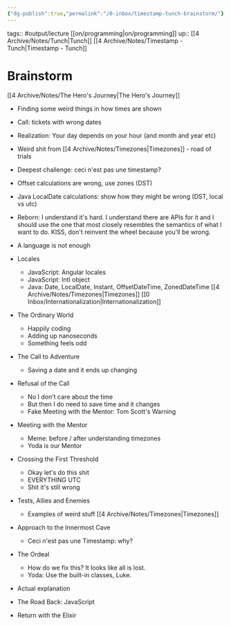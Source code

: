 ```yaml
---
{"dg-publish":true,"permalink":"/0-inbox/timestamp-tunch-brainstorm/"}
---
```


tags:: #output/lecture [[on/programming\|on/programming]]
up:: [[4 Archive/Notes/Tunch\|Tunch]]
[[4 Archive/Notes/Timestamp - Tunch\|Timestamp - Tunch]]

# Brainstorm
[[4 Archive/Notes/The Hero's Journey\|The Hero's Journey]]
- Finding some weird things in how times are shown
- Call: tickets with wrong dates
- Realization: Your day depends on your hour (and month and year etc)
- Weird shit from [[4 Archive/Notes/Timezones\|Timezones]] - road of trials
- Deepest challenge: ceci n'est pas une timestamp?
- Offset calculations are wrong, use zones (DST)
- Java LocalDate calculations: show how they might be wrong (DST, local vs utc)
- Reborn: I understand it's hard. I understand there are APIs for it and I should use the one that most closely resembles the semantics of what I want to do. KISS, don't reinvent the wheel because you'll be wrong.
- A language is not enough
- Locales
	- JavaScript: Angular locales
	- JavaScript: Intl object
	- Java: Date, LocalDate, Instant, OffsetDateTime, ZonedDateTime
[[4 Archive/Notes/Timezones\|Timezones]]
[[0 Inbox/Internationalization\|Internationalization]]

- The Ordinary World
	- Happily coding
	- Adding up nanoseconds
	- Something feels odd
- The Call to Adventure
	- Saving a date and it ends up changing
- Refusal of the Call
	- No I don't care about the time
	- But then I do need to save time and it changes
	- Fake Meeting with the Mentor: Tom Scott's Warning
- Meeting with the Mentor
	- Meme: before / after understanding timezones
	- Yoda is our Mentor
- Crossing the First Threshold
	- Okay let's do this shit
	- EVERYTHING UTC
	- Shit it's still wrong
- Tests, Allies and Enemies
	- Examples of weird stuff [[4 Archive/Notes/Timezones\|Timezones]]
- Approach to the Innermost Cave
	- Ceci n'est pas une Timestamp: why?
- The Ordeal
	- How do we fix this? It looks like all is lost.
	- Yoda: Use the built-in classes, Luke.
- Actual explanation
- The Road Back: JavaScript
- Return with the Elixir